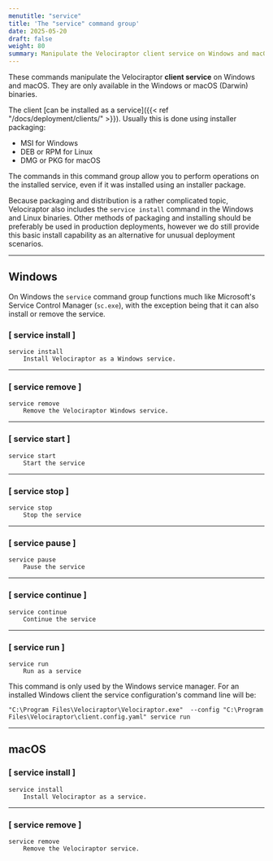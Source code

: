 ```yaml
---
menutitle: "service"
title: 'The "service" command group'
date: 2025-05-20
draft: false
weight: 80
summary: Manipulate the Velociraptor client service on Windows and macOS.
---
```


These commands manipulate the Velociraptor **client service** on Windows and
macOS. They are only available in the Windows or macOS (Darwin) binaries.

The client
[can be installed as a service]({{< ref "/docs/deployment/clients/" >}}).
Usually this is done using installer packaging:

- MSI for Windows
- DEB or RPM for Linux
- DMG or PKG for macOS

The commands in this command group allow you to perform operations on the
installed service, even if it was installed using an installer package.

Because packaging and distribution is a rather complicated topic, Velociraptor
also includes the `service install` command in the Windows and Linux binaries.
Other methods of packaging and installing should be preferably be used in
production deployments, however we do still provide this basic install
capability as an alternative for unusual deployment scenarios.

---

## Windows

On Windows the `service` command group functions much like Microsoft's Service
Control Manager (`sc.exe`), with the exception being that it can also install or
remove the service.

### [ service install ]

```text
service install
    Install Velociraptor as a Windows service.
```

---

### [ service remove ]

```text
service remove
    Remove the Velociraptor Windows service.
```

---

### [ service start ]

```text
service start
    Start the service
```

---

### [ service stop ]

```text
service stop
    Stop the service
```

---

### [ service pause ]

```text
service pause
    Pause the service
```

---

### [ service continue ]

```text
service continue
    Continue the service
```

---

### [ service run ]

```text
service run
    Run as a service
```

This command is only used by the Windows service manager. For an installed
Windows client the service configuration's command line will be:

```
"C:\Program Files\Velociraptor\Velociraptor.exe"  --config "C:\Program Files\Velociraptor\client.config.yaml" service run
```

---

## macOS


### [ service install ]

```text
service install
    Install Velociraptor as a service.
```

---

### [ service remove ]

```text
service remove
    Remove the Velociraptor service.
```

